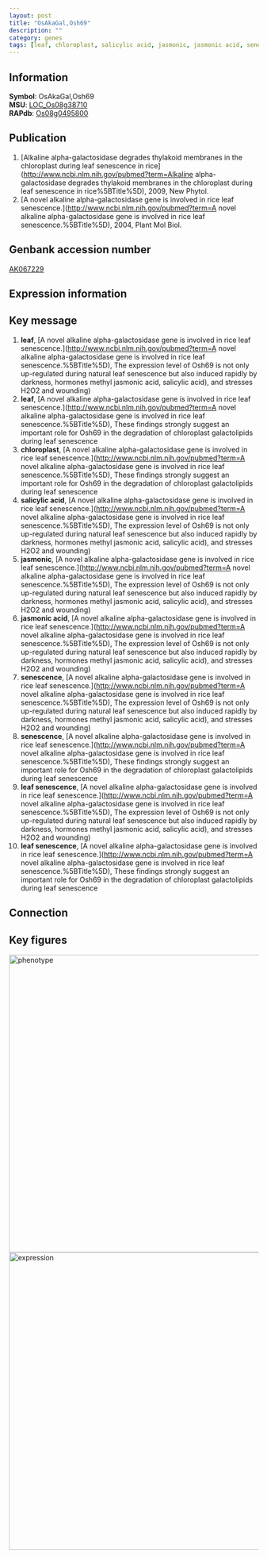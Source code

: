 ```yaml
---
layout: post
title: "OsAkaGal,Osh69"
description: ""
category: genes
tags: [leaf, chloroplast, salicylic acid, jasmonic, jasmonic acid, senescence, leaf senescence, Gene]
---
```


## Information
__Symbol__: OsAkaGal,Osh69  
__MSU__: [LOC_Os08g38710](http://rice.plantbiology.msu.edu/cgi-bin/ORF_infopage.cgi?orf=LOC_Os08g38710)  
__RAPdb__: [Os08g0495800](http://rapdb.dna.affrc.go.jp/viewer/gbrowse_details/irgsp1?name=Os08g0495800)  

## Publication
1. [Alkaline alpha-galactosidase degrades thylakoid membranes in the chloroplast during leaf senescence in rice](http://www.ncbi.nlm.nih.gov/pubmed?term=Alkaline alpha-galactosidase degrades thylakoid membranes in the chloroplast during leaf senescence in rice%5BTitle%5D), 2009, New Phytol.
2. [A novel alkaline alpha-galactosidase gene is involved in rice leaf senescence.](http://www.ncbi.nlm.nih.gov/pubmed?term=A novel alkaline alpha-galactosidase gene is involved in rice leaf senescence.%5BTitle%5D), 2004, Plant Mol Biol.

## Genbank accession number
[AK067229](http://www.ncbi.nlm.nih.gov/nuccore/AK067229)  

## Expression information

## Key message
1. __leaf__, [A novel alkaline alpha-galactosidase gene is involved in rice leaf senescence.](http://www.ncbi.nlm.nih.gov/pubmed?term=A novel alkaline alpha-galactosidase gene is involved in rice leaf senescence.%5BTitle%5D),  The expression level of Osh69 is not only up-regulated during natural leaf senescence but also induced rapidly by darkness, hormones methyl jasmonic acid, salicylic acid), and stresses H2O2 and wounding)  
2. __leaf__, [A novel alkaline alpha-galactosidase gene is involved in rice leaf senescence.](http://www.ncbi.nlm.nih.gov/pubmed?term=A novel alkaline alpha-galactosidase gene is involved in rice leaf senescence.%5BTitle%5D),  These findings strongly suggest an important role for Osh69 in the degradation of chloroplast galactolipids during leaf senescence
3. __chloroplast__, [A novel alkaline alpha-galactosidase gene is involved in rice leaf senescence.](http://www.ncbi.nlm.nih.gov/pubmed?term=A novel alkaline alpha-galactosidase gene is involved in rice leaf senescence.%5BTitle%5D),  These findings strongly suggest an important role for Osh69 in the degradation of chloroplast galactolipids during leaf senescence
4. __salicylic acid__, [A novel alkaline alpha-galactosidase gene is involved in rice leaf senescence.](http://www.ncbi.nlm.nih.gov/pubmed?term=A novel alkaline alpha-galactosidase gene is involved in rice leaf senescence.%5BTitle%5D),  The expression level of Osh69 is not only up-regulated during natural leaf senescence but also induced rapidly by darkness, hormones methyl jasmonic acid, salicylic acid), and stresses H2O2 and wounding)  
5. __jasmonic__, [A novel alkaline alpha-galactosidase gene is involved in rice leaf senescence.](http://www.ncbi.nlm.nih.gov/pubmed?term=A novel alkaline alpha-galactosidase gene is involved in rice leaf senescence.%5BTitle%5D),  The expression level of Osh69 is not only up-regulated during natural leaf senescence but also induced rapidly by darkness, hormones methyl jasmonic acid, salicylic acid), and stresses H2O2 and wounding)  
6. __jasmonic acid__, [A novel alkaline alpha-galactosidase gene is involved in rice leaf senescence.](http://www.ncbi.nlm.nih.gov/pubmed?term=A novel alkaline alpha-galactosidase gene is involved in rice leaf senescence.%5BTitle%5D),  The expression level of Osh69 is not only up-regulated during natural leaf senescence but also induced rapidly by darkness, hormones methyl jasmonic acid, salicylic acid), and stresses H2O2 and wounding)  
7. __senescence__, [A novel alkaline alpha-galactosidase gene is involved in rice leaf senescence.](http://www.ncbi.nlm.nih.gov/pubmed?term=A novel alkaline alpha-galactosidase gene is involved in rice leaf senescence.%5BTitle%5D),  The expression level of Osh69 is not only up-regulated during natural leaf senescence but also induced rapidly by darkness, hormones methyl jasmonic acid, salicylic acid), and stresses H2O2 and wounding)  
8. __senescence__, [A novel alkaline alpha-galactosidase gene is involved in rice leaf senescence.](http://www.ncbi.nlm.nih.gov/pubmed?term=A novel alkaline alpha-galactosidase gene is involved in rice leaf senescence.%5BTitle%5D),  These findings strongly suggest an important role for Osh69 in the degradation of chloroplast galactolipids during leaf senescence
9. __leaf senescence__, [A novel alkaline alpha-galactosidase gene is involved in rice leaf senescence.](http://www.ncbi.nlm.nih.gov/pubmed?term=A novel alkaline alpha-galactosidase gene is involved in rice leaf senescence.%5BTitle%5D),  The expression level of Osh69 is not only up-regulated during natural leaf senescence but also induced rapidly by darkness, hormones methyl jasmonic acid, salicylic acid), and stresses H2O2 and wounding)  
10. __leaf senescence__, [A novel alkaline alpha-galactosidase gene is involved in rice leaf senescence.](http://www.ncbi.nlm.nih.gov/pubmed?term=A novel alkaline alpha-galactosidase gene is involved in rice leaf senescence.%5BTitle%5D),  These findings strongly suggest an important role for Osh69 in the degradation of chloroplast galactolipids during leaf senescence

## Connection

## Key figures
<img src="http://ricencode.github.io/images/OsAkaGal.pheno.png" alt="phenotype"  style="width: 600px;"/>

<img src="http://ricencode.github.io/images/OsAkaGal.exp.png" alt="expression"  style="width: 600px;"/>


